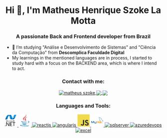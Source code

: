 <h1 align="center">Hi 👋, I'm Matheus Henrique Szoke La Motta</h1>
<h3 align="center">A passionate Back and Frontend developer from Brazil</h3>

- 🔭 I’m studying "Análise e Desenvolvimento de Sistemas" and "Ciência da Computação" from **Descomplica Faculdade Digital**
- My learnings in the mentioned languages are in process, I started to study hard with a focus on the BACKEND area, which is where I intend to act.

<h3 align="center">Contact with me:</h3>
<p align="center">
  <a href="https://www.linkedin.com/in/matheus-henrique-szoke-la-motta-b819241a5/" target="blank">
    <img align="center" src="https://img.shields.io/badge/LinkedIn-0077B5?style=for-the-badge&logo=linkedin&logoColor=white" alt="matheus szoke"/>
  </a>
  <a href="https://api.whatsapp.com/send?phone=5511991381138&" target="_blank">
    <img align="center" src="https://img.shields.io/badge/WhatsApp-25D366?style=for-the-badge&logo=whatsapp&logoColor=white" />
  </a>
  <a href="https://www.facebook.com/messages/t/100006828825286" target="_blank">
    <img align="center" src="https://img.shields.io/badge/Messenger-00B2FF?style=for-the-badge&logo=messenger&logoColor=white" />
  </a>
</p>

<h3 align="center">Languages and Tools:</h3>
<p align="center">
  <a href="https://dotnet.microsoft.com/" target="_blank" title=".NET 4+">
    <img src="https://raw.githubusercontent.com/devicons/devicon/master/icons/dot-net/dot-net-original-wordmark.svg" alt="dotnet" width="40" height="40"/>
  </a>
  <a href="https://www.java.com" target="_blank" title="Java">
    <img src="https://raw.githubusercontent.com/devicons/devicon/master/icons/java/java-original.svg" alt="java" width="40" height="40"/> 
  </a>
  <a href="https://react.dev/" target="_blank" title="ReactJS">
    <img src="https://img.icons8.com/?size=512&id=wPohyHO_qO1a&format=png" alt="reactjs" width="40" height="40"/> 
  </a>
  <a href="angularjs.org" target="_blank" title="AngularJS">
    <img src="https://img.icons8.com/?size=512&id=71257&format=png" alt="angularjs" width="40" height="40"/> 
  </a>
  <a href="https://developer.mozilla.org/en-US/docs/Web/JavaScript" target="_blank" title="JavaScript">
    <img src="https://raw.githubusercontent.com/devicons/devicon/master/icons/javascript/javascript-original.svg" alt="javascript" width="40" height="40"/>
  </a>
  <a href="https://www.mysql.com/" target="_blank" title="MySQL">
    <img src="https://raw.githubusercontent.com/devicons/devicon/master/icons/mysql/mysql-original-wordmark.svg" alt="mysql" width="40" height="40"/>
  </a>
  <a href="https://learn.microsoft.com/en-us/sql/ssms/download-sql-server-management-studio-ssms?view=sql-server-ver16" target="_blank" title="SQL Server">
    <img src="https://img.icons8.com/?size=512&id=laYYF3dV0Iew&format=png" alt="sqlserver" width="40" height="40"/>
  </a>
  <a href="https://azure.microsoft.com/pt-br/free/search/?ef_id=_k_Cj0KCQjwho-lBhC_ARIsAMpgModBfHn0rBKGC0gkLmCljIZW8EX9Lo9WyVQHJX8E58pzFQp12qqkNDMaAtZAEALw_wcB_k_&OCID=AIDcmmzmnb0182_SEM__k_Cj0KCQjwho-lBhC_ARIsAMpgModBfHn0rBKGC0gkLmCljIZW8EX9Lo9WyVQHJX8E58pzFQp12qqkNDMaAtZAEALw_wcB_k_&gclid=Cj0KCQjwho-lBhC_ARIsAMpgModBfHn0rBKGC0gkLmCljIZW8EX9Lo9WyVQHJX8E58pzFQp12qqkNDMaAtZAEALw_wcB" target="_blank" title="AzureDevOps">
    <img src="https://img.icons8.com/?size=512&id=VLKafOkk3sBX&format=png" alt="azuredevops" width="40" height="40"/> 
  </a>
  <a href="https://www.microsoft.com/pt-br/microsoft-365/p/excel/CFQ7TTC0HR4R?activetab=pivot:overviewtab&ef_id=_k_Cj0KCQjwho-lBhC_ARIsAMpgModp6kIkjpB8R9erToE6ES4q2IE1gRBLmPJ1I7yS6gpyQtTkdZMUc34aAs4DEALw_wcB_k_&OCID=AIDcmmq9ldqz5w_SEM__k_Cj0KCQjwho-lBhC_ARIsAMpgModp6kIkjpB8R9erToE6ES4q2IE1gRBLmPJ1I7yS6gpyQtTkdZMUc34aAs4DEALw_wcB_k_&gclid=Cj0KCQjwho-lBhC_ARIsAMpgModp6kIkjpB8R9erToE6ES4q2IE1gRBLmPJ1I7yS6gpyQtTkdZMUc34aAs4DEALw_wcB" target="_blank" title="Excel">
    <img src="https://img.icons8.com/?size=512&id=117561&format=png" alt="excel" width="40" height="40"/> 
  </a>
</p>
